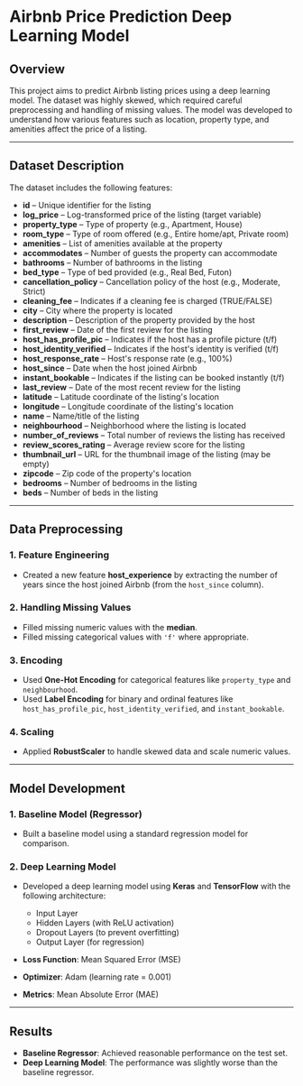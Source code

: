 # Airbnb Price Prediction Deep Learning Model  

## Overview  
This project aims to predict Airbnb listing prices using a deep learning model. The dataset was highly skewed, which required careful preprocessing and handling of missing values. The model was developed to understand how various features such as location, property type, and amenities affect the price of a listing.  

---

## Dataset Description  
The dataset includes the following features:  
- **id** – Unique identifier for the listing  
- **log_price** – Log-transformed price of the listing (target variable)  
- **property_type** – Type of property (e.g., Apartment, House)  
- **room_type** – Type of room offered (e.g., Entire home/apt, Private room)  
- **amenities** – List of amenities available at the property  
- **accommodates** – Number of guests the property can accommodate  
- **bathrooms** – Number of bathrooms in the listing  
- **bed_type** – Type of bed provided (e.g., Real Bed, Futon)  
- **cancellation_policy** – Cancellation policy of the host (e.g., Moderate, Strict)  
- **cleaning_fee** – Indicates if a cleaning fee is charged (TRUE/FALSE)  
- **city** – City where the property is located  
- **description** – Description of the property provided by the host  
- **first_review** – Date of the first review for the listing  
- **host_has_profile_pic** – Indicates if the host has a profile picture (t/f)  
- **host_identity_verified** – Indicates if the host's identity is verified (t/f)  
- **host_response_rate** – Host's response rate (e.g., 100%)  
- **host_since** – Date when the host joined Airbnb  
- **instant_bookable** – Indicates if the listing can be booked instantly (t/f)  
- **last_review** – Date of the most recent review for the listing  
- **latitude** – Latitude coordinate of the listing's location  
- **longitude** – Longitude coordinate of the listing's location  
- **name** – Name/title of the listing  
- **neighbourhood** – Neighborhood where the listing is located  
- **number_of_reviews** – Total number of reviews the listing has received  
- **review_scores_rating** – Average review score for the listing  
- **thumbnail_url** – URL for the thumbnail image of the listing (may be empty)  
- **zipcode** – Zip code of the property's location  
- **bedrooms** – Number of bedrooms in the listing  
- **beds** – Number of beds in the listing  

---

## Data Preprocessing  
### 1. **Feature Engineering**  
- Created a new feature **host_experience** by extracting the number of years since the host joined Airbnb (from the `host_since` column).  

### 2. **Handling Missing Values**  
- Filled missing numeric values with the **median**.  
- Filled missing categorical values with `'f'`  where appropriate.  

### 3. **Encoding**  
- Used **One-Hot Encoding** for categorical features like `property_type` and `neighbourhood`.  
- Used **Label Encoding** for binary and ordinal features like `host_has_profile_pic`, `host_identity_verified`, and `instant_bookable`.  

### 4. **Scaling**  
- Applied **RobustScaler** to handle skewed data and scale numeric values.  

---

## Model Development  
### 1. **Baseline Model (Regressor)**  
- Built a baseline model using a standard regression model for comparison.  

### 2. **Deep Learning Model**  
- Developed a deep learning model using **Keras** and **TensorFlow** with the following architecture:  
   - Input Layer  
   - Hidden Layers (with ReLU activation)  
   - Dropout Layers (to prevent overfitting)  
   - Output Layer (for regression)  

- **Loss Function**: Mean Squared Error (MSE)  
- **Optimizer**: Adam (learning rate = 0.001)  
- **Metrics**: Mean Absolute Error (MAE)  

---

## Results  
- **Baseline Regressor**: Achieved reasonable performance on the test set.  
- **Deep Learning Model**: The performance was slightly worse than the baseline regressor.  

